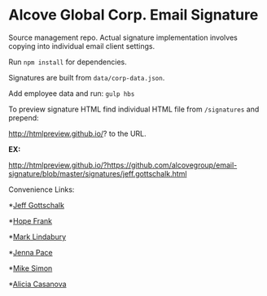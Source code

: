 # Alcove Global Corp. Email Signature

Source management repo. Actual signature implementation involves copying into individual email client settings.

Run `npm install` for dependencies.

Signatures are built from `data/corp-data.json`.

Add employee data and run:
`gulp hbs`

To preview signature HTML find individual HTML file from `/signatures` and prepend:

http://htmlpreview.github.io/?
to the URL.


**EX:**

http://htmlpreview.github.io/?https://github.com/alcovegroup/email-signature/blob/master/signatures/jeff.gottschalk.html


Convenience Links:

*[Jeff Gottschalk](http://htmlpreview.github.io/?https://github.com/alcovegroup/email-signature/blob/master/signatures/jeff.gottschalk.html)

*[Hope Frank](http://htmlpreview.github.io/?https://github.com/alcovegroup/email-signature/blob/master/signatures/hope.frank.html)

*[Mark Lindabury](http://htmlpreview.github.io/?https://github.com/alcovegroup/email-signature/blob/master/signatures/mark.lindabury.html)

*[Jenna Pace](http://htmlpreview.github.io/?https://github.com/alcovegroup/email-signature/blob/master/signatures/jenna.pace.html)

*[Mike Simon](http://htmlpreview.github.io/?https://github.com/alcovegroup/email-signature/blob/master/signatures/mike.simon.html)

*[Alicia Casanova](http://htmlpreview.github.io/?https://github.com/alcovegroup/email-signature/blob/master/signatures/alicia.casanova.html)